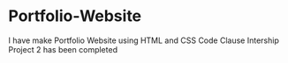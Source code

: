 # Portfolio-Website
I have make Portfolio Website using HTML and CSS Code Clause Intership Project 2 has been completed

